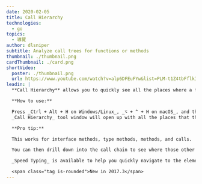 ```yaml
---
date: 2020-02-05
title: Call Hierarchy
technologies:
  - go
topics:
  - 導覽
author: dlsniper
subtitle: Analyze call trees for functions or methods
thumbnail: ./thumbnail.png
cardThumbnail: ./card.png
shortVideo:
  poster: ./thumbnail.png
  url: https://www.youtube.com/watch?v=alp6DFEuFYw&list=PLM-t1Z4tbFflkIOaap4P-BV30ZrZwrDld&index=18
leadin: |
  **Call Hierarchy** allows you to quickly see all the places where a function or method is used.

  **How to use:**

  Press _Ctrl + Alt + H on Windows/Linux_, _⌥ + ^ + H on macOS_, and the
  _Call Hierarchy_ tool window will open up with all the places that the function is called inside.

  **Pro tip:**

  This works for interface methods, type methods, methods, and calls.

  You can then drill down into the call chain to see where those other functions are called.

  _Speed Typing_ is available to help you quickly navigate to the element you need.

  <span class="tag is-rounded">New in 2017.3</span>
---
```


